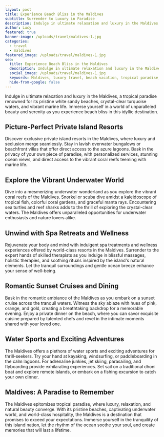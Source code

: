 ```yaml
---
layout: post
title: Experience Beach Bliss in the Maldives
subtitle: Surrender to Luxury in Paradise
description: Indulge in ultimate relaxation and luxury in the Maldives, where pristine white sandy beaches, crystal-clear turquoise waters, and vibrant marine life await.
author: Lucy
featured: true
banner-image: /uploads/travel/maldives-1.jpg
categories:
  - travel
  - maldives
featured_image: /uploads/travel/maldives-1.jpg
seo:
  title: Experience Beach Bliss in the Maldives
  description: Indulge in ultimate relaxation and luxury in the Maldives, where pristine white sandy beaches, crystal-clear turquoise waters, and vibrant marine life await.
  social_image: /uploads/travel/maldives-1.jpg
  keywords: Maldives, luxury travel, beach vacation, tropical paradise, crystal-clear waters
  hide-from-google: false
---
```



Indulge in ultimate relaxation and luxury in the Maldives, a tropical paradise renowned for its pristine white sandy beaches, crystal-clear turquoise waters, and vibrant marine life. Immerse yourself in a world of unparalleled beauty and serenity as you experience beach bliss in this idyllic destination.

## Picture-Perfect Private Island Resorts

Discover exclusive private island resorts in the Maldives, where luxury and seclusion merge seamlessly. Stay in lavish overwater bungalows or beachfront villas that offer direct access to the azure lagoons. Bask in the privacy of your own piece of paradise, with personalized services, stunning ocean views, and direct access to the vibrant coral reefs teeming with marine life.

## Explore the Vibrant Underwater World

Dive into a mesmerizing underwater wonderland as you explore the vibrant coral reefs of the Maldives. Snorkel or scuba dive amidst a kaleidoscope of tropical fish, colorful coral gardens, and graceful manta rays. Encountering sea turtles and reef sharks adds to the thrill of exploring the crystal-clear waters. The Maldives offers unparalleled opportunities for underwater enthusiasts and nature lovers alike.

## Unwind with Spa Retreats and Wellness

Rejuvenate your body and mind with indulgent spa treatments and wellness experiences offered by world-class resorts in the Maldives. Surrender to the expert hands of skilled therapists as you indulge in blissful massages, holistic therapies, and soothing rituals inspired by the island's natural elements. Let the tranquil surroundings and gentle ocean breeze enhance your sense of well-being.

## Romantic Sunset Cruises and Dining

Bask in the romantic ambiance of the Maldives as you embark on a sunset cruise across the tranquil waters. Witness the sky ablaze with hues of pink, orange, and gold, creating a breathtaking backdrop for a memorable evening. Enjoy a private dinner on the beach, where you can savor exquisite cuisine prepared by talented chefs and revel in the intimate moments shared with your loved one.

## Water Sports and Exciting Adventures

The Maldives offers a plethora of water sports and exciting adventures for thrill-seekers. Try your hand at kayaking, windsurfing, or paddleboarding in the calm lagoons. For adrenaline junkies, jet skiing, parasailing, and flyboarding provide exhilarating experiences. Set sail on a traditional dhoni boat and explore remote islands, or embark on a fishing excursion to catch your own dinner.

## Maldives: A Paradise to Remember

The Maldives epitomizes tropical paradise, where luxury, relaxation, and natural beauty converge. With its pristine beaches, captivating underwater world, and world-class hospitality, the Maldives is a destination that promises to exceed your expectations. Immerse yourself in the tranquility of this island nation, let the rhythm of the ocean soothe your soul, and create memories that will last a lifetime.
